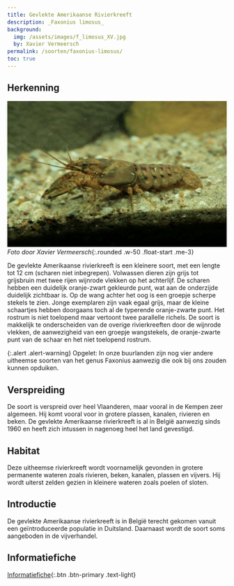 ```yaml
---
title: Gevlekte Amerikaanse Rivierkreeft
description: _Faxonius limosus_
background:
  img: /assets/images/f_limosus_XV.jpg
  by: Xavier Vermeersch
permalink: /soorten/faxonius-limosus/
toc: true
---
```


## Herkenning

![photo](/assets/images/f_limosus_XV.jpg)_Foto door Xavier Vermeersch_{:.rounded .w-50 .float-start .me-3}

De gevlekte Amerikaanse rivierkreeft is een kleinere soort, met een lengte tot 12 cm (scharen niet inbegrepen). Volwassen dieren zijn grijs tot grijsbruin met twee rijen wijnrode vlekken op het achterlijf. De scharen hebben een duidelijk oranje-zwart gekleurde punt, wat aan de onderzijde duidelijk zichtbaar is. Op de wang achter het oog is een groepje scherpe stekels te zien. Jonge exemplaren zijn vaak egaal grijs, maar de kleine schaartjes hebben doorgaans toch al de typerende oranje-zwarte punt. Het rostrum is niet toelopend maar vertoont twee parallelle richels. De soort is makkelijk te onderscheiden van de overige rivierkreeften door de wijnrode vlekken, de aanwezigheid van een groepje wangstekels, de oranje-zwarte punt van de schaar en het niet toelopend rostrum.

{:.alert .alert-warning}
Opgelet: In onze buurlanden zijn nog vier andere uitheemse soorten van het genus Faxonius aanwezig die ook bij ons zouden kunnen opduiken.

## Verspreiding

De soort is verspreid over heel Vlaanderen, maar vooral in de Kempen zeer algemeen. Hij komt vooral voor in grotere plassen, kanalen, rivieren en beken. De gevlekte Amerikaanse rivierkreeft is al in België aanwezig sinds 1960 en heeft zich intussen in nagenoeg heel het land gevestigd. 

## Habitat

Deze uitheemse rivierkreeft wordt voornamelijk gevonden in grotere permanente wateren zoals rivieren, beken, kanalen, plassen en vijvers. Hij wordt uiterst zelden gezien in kleinere wateren zoals poelen of sloten.

## Introductie

De gevlekte Amerikaanse rivierkreeft is in België terecht gekomen vanuit een geïntroduceerde populatie in Duitsland. Daarnaast wordt de soort soms aangeboden in de vijverhandel.

## Informatiefiche

[Informatiefiche](https://www.iasregulation.be/770/download){:.btn .btn-primary .text-light}